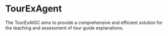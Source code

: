 # TourExAgent
The TourExAIGC aims to provide a comprehensive and efficient solution for the teaching and assessment of tour guide explanations.
